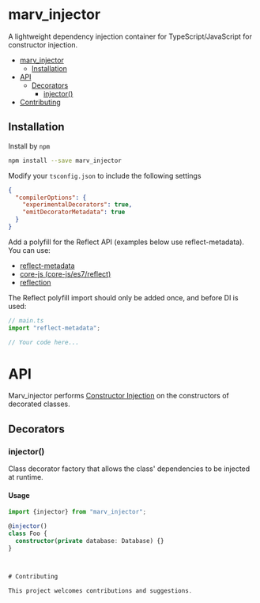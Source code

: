 # marv_injector

A lightweight dependency injection container for TypeScript/JavaScript for
constructor injection.

<!-- TOC depthFrom:1 depthTo:3 -->

- [marv_injector](#tsyringe)
  - [Installation](#installation)
- [API](#api)
  - [Decorators](#decorators)
    - [injector()](#injectable)
- [Contributing](#contributing)

<!-- /TOC -->

## Installation

Install by `npm`

```sh
npm install --save marv_injector
```


Modify your `tsconfig.json` to include the following settings

```json
{
  "compilerOptions": {
    "experimentalDecorators": true,
    "emitDecoratorMetadata": true
  }
}
```

Add a polyfill for the Reflect API (examples below use reflect-metadata). You can use:

- [reflect-metadata](https://www.npmjs.com/package/reflect-metadata)
- [core-js (core-js/es7/reflect)](https://www.npmjs.com/package/core-js)
- [reflection](https://www.npmjs.com/package/@abraham/reflection)

The Reflect polyfill import should only be added once, and before DI is used:

```typescript
// main.ts
import "reflect-metadata";

// Your code here...
```

# API

Marv_injector performs [Constructor Injection](https://en.wikipedia.org/wiki/Dependency_injection#Constructor_injection)
on the constructors of decorated classes.

## Decorators

### injector()

Class decorator factory that allows the class' dependencies to be injected at
runtime.

#### Usage

```typescript
import {injector} from "marv_injector";

@injector()
class Foo {
  constructor(private database: Database) {}
}



# Contributing

This project welcomes contributions and suggestions.
